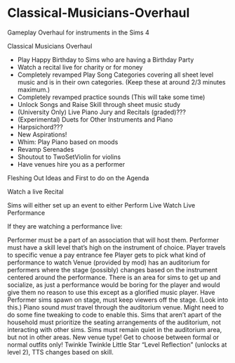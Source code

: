 # Classical-Musicians-Overhaul
Gameplay Overhaul for instruments in the Sims 4


Classical Musicians Overhaul

- Play Happy Birthday to Sims who are having a Birthday Party
- Watch a recital live for charity or for money
- Completely revamped Play Song Categories covering all sheet level music and is in their own categories. (Keep these at around 2/3 minutes maximum.)
- Completely revamped practice sounds (This will take some time)
- Unlock Songs and Raise Skill through sheet music study
- (University Only) Live Piano Jury and Recitals (graded)???
- (Experimental) Duets for Other Instruments and Piano
- Harpsichord???
- New Aspirations!
- Whim: Play Piano based on moods
- Revamp Serenades
- Shoutout to TwoSetViolin for violins
- Have venues hire you as a performer


Fleshing Out Ideas and First to do on the Agenda

Watch a live Recital

Sims will either set up an event to either
Perform Live
Watch Live Performance








If they are watching a performance live:

Performer must be a part of an association that will host them.
Performer must have a skill level that’s high on the instrument of choice.
Player travels to specific venue a pay entrance fee
Player gets to pick what kind of performance to watch
Venue (provided by mod) has an auditorium for performers where the stage (possibly) changes based on the instrument centered around the performance.
There is an area for sims to get up and socialize, as just a performance would be boring for the player and would give them no reason to use this except as a glorified music player.
Have Performer sims spawn on stage, must keep viewers off the stage. (Look into this.)
Piano sound *must* travel through the auditorium venue. Might need to do some fine tweaking to code to enable this.
Sims that aren’t apart of the household must prioritize the seating arrangements of the auditorium, not interacting with other sims.
Sims must remain quiet in the auditorium area, but not in other areas.
New venue type! Get to choose between formal or normal outfits only!
Twinkle Twinkle Little Star “Level Reflection” (unlocks at level 2), TTS changes based on skill.

